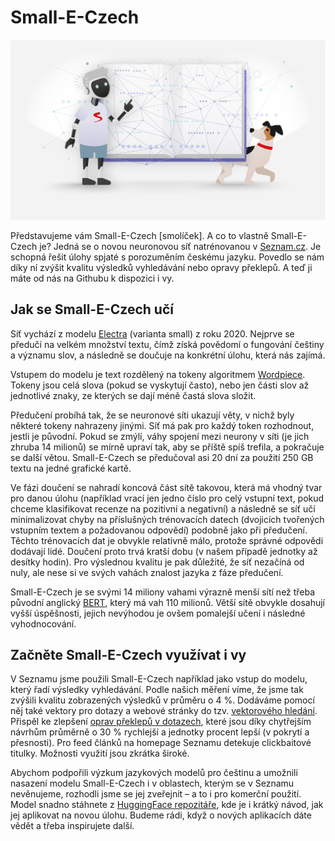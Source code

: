 # Small-E-Czech

![Small-E-Czech](smolicek.png)

Představujeme vám Small-E-Czech \[smolíček\]. A co to vlastně Small-E-Czech je? Jedná se o novou neuronovou síť natrénovanou v [Seznam.cz](https://www.seznam.cz/). Je schopná řešit úlohy spjaté s porozuměním českému jazyku. Povedlo se nám díky ní zvýšit kvalitu výsledků vyhledávání nebo opravy překlepů. A teď ji máte od nás na Githubu k dispozici i vy.

## Jak se Small-E-Czech učí

Síť vychází z modelu [Electra](https://arxiv.org/abs/2003.10555) (varianta small) z roku 2020. Nejprve se předučí na velkém množství textu, čímž získá povědomí o fungování češtiny a významu slov, a následně se doučuje na konkrétní úlohu, která nás zajímá.


Vstupem do modelu je text rozdělený na tokeny algoritmem [Wordpiece](https://paperswithcode.com/method/wordpiece). Tokeny jsou celá slova (pokud se vyskytují často), nebo jen části slov až jednotlivé znaky, ze kterých se dají méně častá slova složit.


Předučení probíhá tak, že se neuronové síti ukazují věty, v nichž byly některé tokeny nahrazeny jinými. Síť má pak pro každý token rozhodnout, jestli je původní. Pokud se zmýlí, váhy spojení mezi neurony v síti (je jich zhruba 14 milionů) se mírně upraví tak, aby se příště spíš trefila, a pokračuje se další větou. Small-E-Czech se předučoval asi 20 dní za použití 250 GB textu na jedné grafické kartě.


Ve fázi doučení se nahradí koncová část sítě takovou, která má vhodný tvar pro danou úlohu (například vrací jen jedno číslo pro celý vstupní text, pokud chceme klasifikovat recenze na pozitivní a negativní) a následně se síť učí minimalizovat chyby na příslušných trénovacích datech (dvojicích tvořených vstupním textem a požadovanou odpovědí) podobně jako při předučení. Těchto trénovacích dat je obvykle relativně málo, protože správné odpovědi dodávají lidé. Doučení proto trvá kratší dobu (v našem případě jednotky až desítky hodin). Pro výslednou kvalitu je pak důležité, že síť nezačíná od nuly, ale nese si ve svých vahách znalost jazyka z fáze předučení.


Small-E-Czech je se svými 14 miliony vahami výrazně menší sítí než třeba původní anglický [BERT](https://arxiv.org/abs/1810.04805), který má vah 110 milionů. Větší sítě obvykle dosahují vyšší úspěšnosti, jejich nevýhodou je ovšem pomalejší učení i následné vyhodnocování.


## Začněte Small-E-Czech využívat i vy

V Seznamu jsme použili Small-E-Czech například jako vstup do modelu, který řadí výsledky vyhledávání. Podle našich měření víme, že jsme tak zvýšili kvalitu zobrazených výsledků v průměru o 4 %. Dodáváme pomocí něj také vektory pro dotazy a webové stránky do tzv. [vektorového hledání](https://blog.seznam.cz/2021/02/vyhledavani-pomoci-vyznamovych-vektoru/). Přispěl ke zlepšení [oprav překlepů v dotazech](https://www.root.cz/clanky/rychla-oprava-dotazu-ve-vyhledavaci-pomoci-neuronovych-siti/), které jsou díky chytřejším návrhům průměrně o 30 % rychlejší a jednotky procent lepší (v pokrytí a přesnosti). Pro feed článků na homepage Seznamu detekuje clickbaitové titulky. Možnosti využití jsou zkrátka široké.


Abychom podpořili výzkum jazykových modelů pro češtinu a umožnili nasazení modelu Small-E-Czech i v oblastech, kterým se v Seznamu nevěnujeme, rozhodli jsme se jej zveřejnit – a to i pro komerční použití. Model snadno stáhnete z [HuggingFace repozitáře](https://huggingface.co/Seznam/small-e-czech), kde je i krátký návod, jak jej aplikovat na novou úlohu. Budeme rádi, když o nových aplikacích dáte vědět a třeba inspirujete další.
